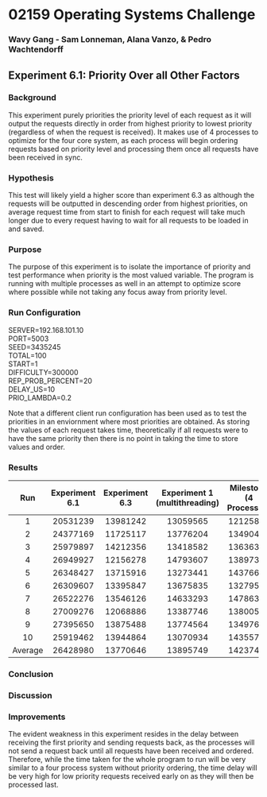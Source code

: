 # 02159 Operating Systems Challenge
### Wavy Gang - Sam Lonneman, Alana Vanzo, & Pedro Wachtendorff

## Experiment 6.1: Priority Over all Other Factors

### Background
This experiment purely priorities the priority level of each request as it will output the requests directly in order from highest priority to lowest priority
(regardless of when the request is received). It makes use of 4 processes to optimize for the four core system, as each process will begin ordering requests
based on priority level and processing them once all requests have been received in sync. 

### Hypothesis 
This test will likely yield a higher score than experiment 6.3 as although the requests will be outputted in descending
order from highest priorities, on average request time from start to finish for each request will take much longer due 
to every request having to wait for all requests to be loaded in and saved. 

### Purpose 
The purpose of this experiment is to isolate the importance of priority and test performance when priority is the most valued 
variable. The program is running with multiple processes as well in an attempt to optimize score where possible while not 
taking any focus away from priority level.

### Run Configuration
SERVER=192.168.101.10 
\
PORT=5003
\
SEED=3435245
\
TOTAL=100
\
START=1
\
DIFFICULTY=300000
\
REP_PROB_PERCENT=20
\
DELAY_US=10
\
PRIO_LAMBDA=0.2   

Note that a different client run configuration has been used as to test the priorities in an enviornment 
where most priorities are obtained. As storing the values of each request takes time, theoretically if all requests were to 
have the same priority then there is no point in taking the time to store values and order. 

### Results
|   Run   | Experiment 6.1 | Experiment 6.3 | Experiment 1 (multithreading) | Milestone (4 Processes) |
|:-------:|:--------------:|:--------------:|:-----------------------------:|:-----------------------------:|
|    1    |    20531239    |    13981242    |           13059565            |       12125862            |
|    2    |    24377169    |    11725117    |           13776204            |       13490430            |
|    3    |    25979897    |    14212356    |           13418582            |       13636356            |
|    4    |    26949927    |    12156278    |           14793607            |       13897344            |
|    5    |    26348427    |    13715916    |           13273441            |       14376678            |
|    6    |    26309607    |  13395847      |           13675835            |       13279553            |
|    7    |    26522276    |    13546126    |           14633293            |       14786374            |
|    8    |    27009276    |    12068886    |           13387746            |       13800504            |
|    9    |    27395650    |    13875488    |           13774564            |       13497668            |
|   10    |    25919462    |    13944864    |           13070934            |       14355790            |
| Average |    26428980    |    13770646    |           13895749            |       14237429            |

### Conclusion

### Discussion

### Improvements
The evident weakness in this experiment resides in the delay between receiving the first priority and sending requests back,
as the processes will not send a request back until all requests have been received and ordered. Therefore, while the time taken 
for the whole program to run will be very similar to a four process system without priority ordering, the time delay will be very high
for low priority requests received early on as they will then be processed last. 
